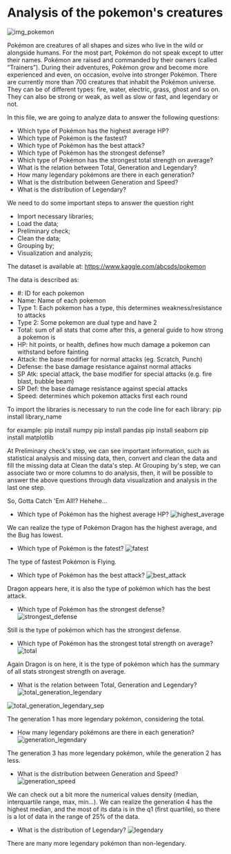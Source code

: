 # Analysis of the pokemon's creatures

![img_pokemon](https://user-images.githubusercontent.com/39379425/152181573-cd65dfa8-6fcf-4179-82a5-4edb592a6d9b.jpg)

Pokémon are creatures of all shapes and sizes who live in the wild or alongside humans. For the most part, Pokémon do not speak except to utter their names. Pokémon are raised and commanded by their owners (called “Trainers”). During their adventures, Pokémon grow and become more experienced and even, on occasion, evolve into stronger Pokémon. There are currently more than 700 creatures that inhabit the Pokémon universe.
They can be of different types: fire, water, electric, grass, ghost and so on. They can also be strong or weak, as well as slow or fast, and legendary or not.

In this file, we are going to analyze data to answer the following questions:

- Which type of Pokémon has the highest average HP?
- Which type of Pokémon is the fastest?
- Which type of Pokémon has the best attack?
- Which type of Pokémon has the strongest defense?
- Which type of Pokémon has the strongest total strength on average?
- What is the relation between Total, Generation and Legendary?
- How many legendary pokémons are there in each generation?
- What is the distribution between Generation and Speed?
- What is the distribution of Legendary?


We need to do some important steps to answer the question right
- Import necessary libraries;
- Load the data;
- Preliminary check;
- Clean the data;
- Grouping by;
- Visualization and analyzis;

The dataset is available at: https://www.kaggle.com/abcsds/pokemon

The data is described as:

- #: ID for each pokemon
- Name: Name of each pokemon
- Type 1: Each pokemon has a type, this determines weakness/resistance to attacks
- Type 2: Some pokemon are dual type and have 2
- Total: sum of all stats that come after this, a general guide to how strong a pokemon is
- HP: hit points, or health, defines how much damage a pokemon can withstand before fainting
- Attack: the base modifier for normal attacks (eg. Scratch, Punch)
- Defense: the base damage resistance against normal attacks
- SP Atk: special attack, the base modifier for special attacks (e.g. fire blast, bubble beam)
- SP Def: the base damage resistance against special attacks
- Speed: determines which pokemon attacks first each round

To import the libraries is necessary to run the code line for each library:
pip install library_name

for example:
pip install numpy
pip install pandas
pip install seaborn
pip install matplotlib

At Preliminary check's step, we can see important information, such as statistical analysis and missing data, then, convert and clean the data and fill the missing data at Clean the data's step.
At Grouping by's step, we can associate two or more columns to do analysis, then, it will be possible to answer the above questions through data visualization and analysis in the last one step.

So, Gotta Catch 'Em All!? Hehehe...

- Which type of Pokémon has the highest average HP?
![highest_average](https://user-images.githubusercontent.com/39379425/152193357-70f90095-3fec-444c-93e5-e01221b39065.jpg)

We can realize the type of Pokémon Dragon has the highest average, and the Bug has lowest.

- Which type of Pokémon is the fatest?
![fatest](https://user-images.githubusercontent.com/39379425/152194203-44eab71c-84d3-4656-8604-d279f28c2fd7.jpg)

The type of fastest Pokémon is Flying.

- Which type of Pokémon has the best attack?
![best_attack](https://user-images.githubusercontent.com/39379425/152195079-820f8603-83d3-4316-a64f-86492d58f8e4.jpg)

Dragon appears here, it is also the type of pokémon which has the best attack.

- Which type of Pokémon has the strongest defense?
![strongest_defense](https://user-images.githubusercontent.com/39379425/152194953-46f59ece-25e6-4bb3-b933-d9e62db9416b.jpg)

Still is the type of pokémon which has the strongest defense.

- Which type of Pokémon has the strongest total strength on average?
![total](https://user-images.githubusercontent.com/39379425/152194839-20a3dd01-75f1-41d6-9f58-d7e2eb6938f5.jpg)

Again Dragon is on here, it is the type of pokémon which has the summary of all stats strongest strength on average.

- What is the relation between Total, Generation and Legendary?
![total_generation_legendary](https://user-images.githubusercontent.com/39379425/152194843-ae17c4da-af2e-43a1-bbfc-447472f341a3.jpg)

![total_generation_legendary_sep](https://user-images.githubusercontent.com/39379425/152194857-1fb578bb-efdb-4cab-b515-a9803aaacb5b.jpg)

The generation 1 has more legendary pokémon, considering the total.

- How many legendary pokémons are there in each generation?
![generation_legendary](https://user-images.githubusercontent.com/39379425/152194833-9dad3407-0152-4141-8367-5942329659bf.jpg)

The generation 3 has more legendary pokémon, while the generation 2 has less.

- What is the distribution between Generation and Speed?
![generation_speed](https://user-images.githubusercontent.com/39379425/152194834-00f9b775-0015-451d-8f47-b321be6a1d7f.jpg)

We can check out a bit more the numerical values density (median, interquartile range, max, min...). We can realize the generation 4 has the highest median, and the most of its data is in the q1 (first quartile), so there is a lot of data in the range of 25% of the data.

- What is the distribution of Legendary?
![legendary](https://user-images.githubusercontent.com/39379425/152194835-24ce2f06-f7e1-4ca1-adde-68730ec00418.jpg)

There are many more legendary pokémon than non-legendary.


















